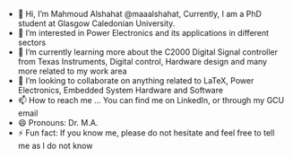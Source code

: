 - 👋 Hi, I’m Mahmoud Alshahat @maaalshahat, Currently, I am a PhD student at Glasgow Caledonian University.
- 👀 I’m interested in Power Electronics and its applications in different sectors
- 🌱 I’m currently learning more about the C2000 Digital Signal controller from Texas Instruments, Digital control, Hardware design and many more related to my work area
- 💞️ I’m looking to collaborate on anything related to LaTeX, Power Electronics, Embedded System Hardware and Software 
- 📫 How to reach me ... You can find me on LinkedIn, or through my GCU email
- 😄 Pronouns: Dr. M.A.
- ⚡ Fun fact: If you know me, please do not hesitate and feel free to tell me as I do not know

<!---
maaalshahat/maaalshahat is a ✨ special ✨ repository because its `README.md` (this file) appears on your GitHub profile.
You can click the Preview link to take a look at your changes.
--->
